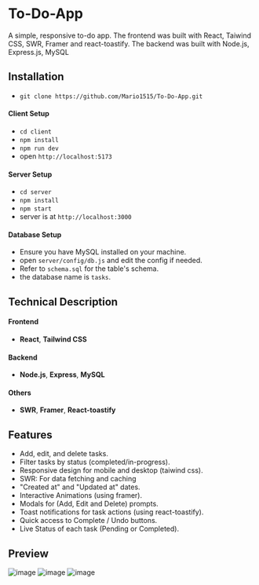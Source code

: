 # To-Do-App
 A simple, responsive to-do app. The frontend was built with React, Taiwind CSS, SWR, Framer and react-toastify. The backend was built with Node.js, Express.js, MySQL
 
## Installation
- `git clone https://github.com/Mario1515/To-Do-App.git`

#### Client Setup
- `cd client`
- `npm install`
- `npm run dev`
- open `http://localhost:5173`

#### Server Setup
- `cd server`
- `npm install`
- `npm start`
- server is at `http://localhost:3000`

#### Database Setup
- Ensure you have MySQL installed on your machine. 
- open `server/config/db.js` and edit the config if needed.
- Refer to `schema.sql` for the table's schema.
- the database name is `tasks`.

## Technical Description

#### Frontend
- **React**, **Tailwind CSS**
#### Backend
- **Node.js**, **Express**, **MySQL** 
#### Others
-  **SWR**, **Framer**, **React-toastify**

## Features
- Add, edit, and delete tasks.
- Filter tasks by status (completed/in-progress).
- Responsive design for mobile and desktop (taiwind css).
- SWR: For data fetching and caching
- "Created at" and "Updated at" dates.
- Interactive Animations (using framer).
- Modals for (Add, Edit and Delete) prompts.
- Toast notifications for task actions (using react-toastify).
- Quick access to Complete / Undo buttons.
- Live Status of each task (Pending or Completed).

## Preview
![image](https://github.com/user-attachments/assets/9e77d820-0b86-4cdb-bdf4-94621abe9f72)
![image](https://github.com/user-attachments/assets/22322dc5-68d1-4a8d-9086-f9a673bdc882)
![image](https://github.com/user-attachments/assets/543ec4c3-9e24-4d31-b953-371b87468663)



